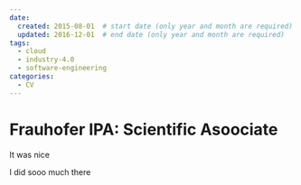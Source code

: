 ```yaml
---
date:
  created: 2015-08-01  # start date (only year and month are required)
  updated: 2016-12-01  # end date (only year and month are required)
tags:
  - cloud
  - industry-4.0
  - software-engineering
categories:
  - CV
---
```


# Frauhofer IPA: Scientific Asoociate

It was nice

<!-- more -->

I did sooo much there
